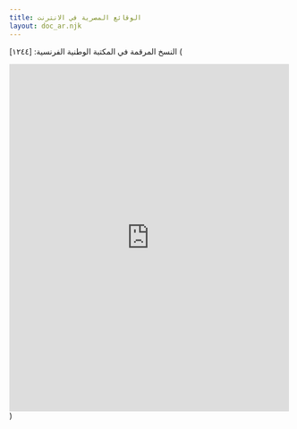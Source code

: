 ```yaml
---
title: الوقائع المصرية في الانترنت
layout: doc_ar.njk
---
```


النسخ المرقمة في المكتبة الوطنية الفرنسية:
[١٢٤٤]
(<div style="display: block; "><iframe style="width:500px; height: 621.5373631603998px; border: 0;" src="https://gallica.bnf.fr/ark:/12148/bpt6k12150259/f1.item.mini"></iframe></div>)
